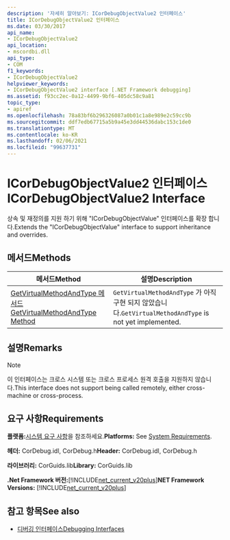 ```yaml
---
description: '자세히 알아보기: ICorDebugObjectValue2 인터페이스'
title: ICorDebugObjectValue2 인터페이스
ms.date: 03/30/2017
api_name:
- ICorDebugObjectValue2
api_location:
- mscordbi.dll
api_type:
- COM
f1_keywords:
- ICorDebugObjectValue2
helpviewer_keywords:
- ICorDebugObjectValue2 interface [.NET Framework debugging]
ms.assetid: f93cc2ec-0a12-4499-9bf6-405dc58c9a81
topic_type:
- apiref
ms.openlocfilehash: 78a83bf6b296326087a0b01c1a8e989e2c59cc9b
ms.sourcegitcommit: ddf7edb67715a5b9a45e3dd44536dabc153c1de0
ms.translationtype: MT
ms.contentlocale: ko-KR
ms.lasthandoff: 02/06/2021
ms.locfileid: "99637731"
---
```

# <a name="icordebugobjectvalue2-interface"></a><span data-ttu-id="e8687-103">ICorDebugObjectValue2 인터페이스</span><span class="sxs-lookup"><span data-stu-id="e8687-103">ICorDebugObjectValue2 Interface</span></span>

<span data-ttu-id="e8687-104">상속 및 재정의를 지원 하기 위해 "ICorDebugObjectValue" 인터페이스를 확장 합니다.</span><span class="sxs-lookup"><span data-stu-id="e8687-104">Extends the "ICorDebugObjectValue" interface to support inheritance and overrides.</span></span>  
  
## <a name="methods"></a><span data-ttu-id="e8687-105">메서드</span><span class="sxs-lookup"><span data-stu-id="e8687-105">Methods</span></span>  
  
|<span data-ttu-id="e8687-106">메서드</span><span class="sxs-lookup"><span data-stu-id="e8687-106">Method</span></span>|<span data-ttu-id="e8687-107">설명</span><span class="sxs-lookup"><span data-stu-id="e8687-107">Description</span></span>|  
|------------|-----------------|  
|[<span data-ttu-id="e8687-108">GetVirtualMethodAndType 메서드</span><span class="sxs-lookup"><span data-stu-id="e8687-108">GetVirtualMethodAndType Method</span></span>](icordebugobjectvalue2-getvirtualmethodandtype-method.md)|<span data-ttu-id="e8687-109">`GetVirtualMethodAndType` 가 아직 구현 되지 않았습니다.</span><span class="sxs-lookup"><span data-stu-id="e8687-109">`GetVirtualMethodAndType` is not yet implemented.</span></span>|  
  
## <a name="remarks"></a><span data-ttu-id="e8687-110">설명</span><span class="sxs-lookup"><span data-stu-id="e8687-110">Remarks</span></span>  
  
> [!NOTE]
> <span data-ttu-id="e8687-111">이 인터페이스는 크로스 시스템 또는 크로스 프로세스 원격 호출을 지원하지 않습니다.</span><span class="sxs-lookup"><span data-stu-id="e8687-111">This interface does not support being called remotely, either cross-machine or cross-process.</span></span>  
  
## <a name="requirements"></a><span data-ttu-id="e8687-112">요구 사항</span><span class="sxs-lookup"><span data-stu-id="e8687-112">Requirements</span></span>  

 <span data-ttu-id="e8687-113">**플랫폼:**[시스템 요구 사항](../../get-started/system-requirements.md)을 참조하세요.</span><span class="sxs-lookup"><span data-stu-id="e8687-113">**Platforms:** See [System Requirements](../../get-started/system-requirements.md).</span></span>  
  
 <span data-ttu-id="e8687-114">**헤더:** CorDebug.idl, CorDebug.h</span><span class="sxs-lookup"><span data-stu-id="e8687-114">**Header:** CorDebug.idl, CorDebug.h</span></span>  
  
 <span data-ttu-id="e8687-115">**라이브러리:** CorGuids.lib</span><span class="sxs-lookup"><span data-stu-id="e8687-115">**Library:** CorGuids.lib</span></span>  
  
 <span data-ttu-id="e8687-116">**.Net Framework 버전:**[!INCLUDE[net_current_v20plus](../../../../includes/net-current-v20plus-md.md)]</span><span class="sxs-lookup"><span data-stu-id="e8687-116">**NET Framework Versions:** [!INCLUDE[net_current_v20plus](../../../../includes/net-current-v20plus-md.md)]</span></span>  
  
## <a name="see-also"></a><span data-ttu-id="e8687-117">참고 항목</span><span class="sxs-lookup"><span data-stu-id="e8687-117">See also</span></span>

- [<span data-ttu-id="e8687-118">디버깅 인터페이스</span><span class="sxs-lookup"><span data-stu-id="e8687-118">Debugging Interfaces</span></span>](debugging-interfaces.md)
